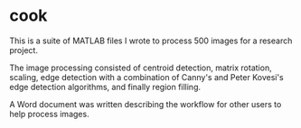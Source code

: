 # cook
This is a suite of MATLAB files I wrote to process 500 images for a research project.

The image processing consisted of centroid detection, matrix rotation, scaling, edge detection with a combination of Canny's and Peter Kovesi's edge detection algorithms, and finally region filling.

A Word document was written describing the workflow for other users to help process images.
